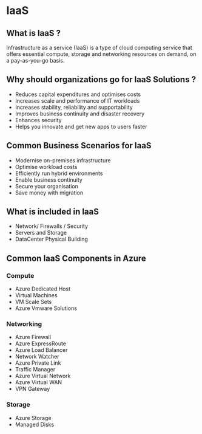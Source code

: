 # IaaS

## What is IaaS ?
Infrastructure as a service (IaaS) is a type of cloud computing service that offers essential compute, storage and networking resources on demand, on a pay-as-you-go basis.

## Why should organizations go for IaaS Solutions ?
- Reduces capital expenditures and optimises costs
- Increases scale and performance of IT workloads
- Increases stability, reliability and supportability
- Improves business continuity and disaster recovery
- Enhances security
- Helps you innovate and get new apps to users faster

## Common Business Scenarios for IaaS
- Modernise on-premises infrastructure
- Optimise workload costs
- Efficiently run hybrid environments
- Enable business continuity
- Secure your organisation
- Save money with migration

## What is included in IaaS
- Network/ Firewalls / Security
- Servers and Storage
- DataCenter Physical Building

## Common IaaS Components in Azure
### Compute
- Azure Dedicated Host
- Virtual Machines
- VM Scale Sets
- Azure Vmware Solutions
### Networking
- Azure Firewall
- Azure ExpressRoute 
- Azure Load Balancer
- Network Watcher
- Azure Private Link
- Traffic Manager
- Azure Virtual Network
- Azure Virtual WAN
- VPN Gateway 

### Storage
- Azure Storage
- Managed Disks
